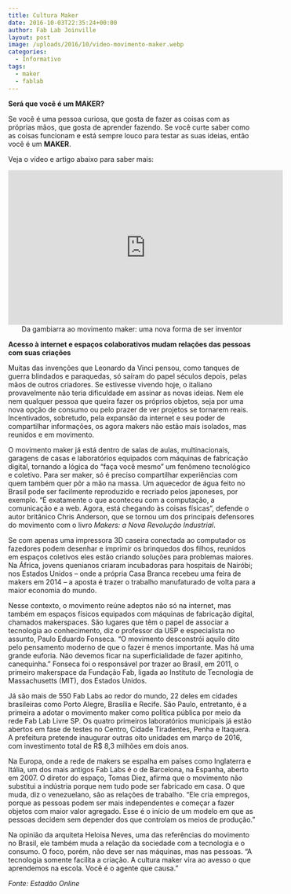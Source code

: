 ```yaml
---
title: Cultura Maker
date: 2016-10-03T22:35:24+00:00
author: Fab Lab Joinville
layout: post
image: /uploads/2016/10/video-movimento-maker.webp
categories:
  - Informativo
tags:
  - maker
  - fablab
---
```

**Será que você é um MAKER?**

Se você é uma pessoa curiosa, que gosta de fazer as coisas com as próprias
mãos, que gosta de aprender fazendo. Se você curte saber como as coisas
funcionam e está sempre louco para testar as suas ideias, então você é um
**MAKER**.

Veja o vídeo e artigo abaixo para saber mais:

<center>
<iframe src="https://www.youtube.com/embed/vJp2zLrJ-b0" width="560" height="315" frameborder="0" allowfullscreen="allowfullscreen"></iframe>
</center>

<center>
  Da gambiarra ao movimento maker: uma nova forma de ser inventor
</center>

<strong>Acesso à internet e espaços colaborativos mudam relações das pessoas
com suas criações</strong>

Muitas das invenções que Leonardo da Vinci pensou, como tanques de guerra
blindados e paraquedas, só saíram do papel séculos depois, pelas mãos de outros
criadores. Se estivesse vivendo hoje, o italiano provavelmente não teria
dificuldade em assinar as novas ideias. Nem ele nem qualquer pessoa que queira
fazer os próprios objetos, seja por uma nova opção de consumo ou pelo prazer de
ver projetos se tornarem reais. Incentivados, sobretudo, pela expansão da
internet e seu poder de compartilhar informações, os agora makers não estão
mais isolados, mas reunidos e em movimento.

O movimento maker já está dentro de salas de aulas, multinacionais, garagens de
casas e laboratórios equipados com máquinas de fabricação digital, tornando a
lógica do “faça você mesmo” um fenômeno tecnológico e coletivo. Para ser maker,
só é preciso compartilhar experiências com quem também quer pôr a mão na
massa. Um aquecedor de água feito no Brasil pode ser facilmente reproduzido e
recriado pelos japoneses, por exemplo. “É exatamente o que aconteceu com a
computação, a comunicação e a web. Agora, está chegando às coisas físicas”,
defende o autor britânico Chris Anderson, que se tornou um dos principais
defensores do movimento com o livro _Makers: a Nova Revolução Industrial_.

Se com apenas uma impressora 3D caseira conectada ao computador os fazedores
podem desenhar e imprimir os brinquedos dos filhos, reunidos em espaços
coletivos eles estão criando soluções para problemas maiores. Na África, jovens
quenianos criaram incubadoras para hospitais de Nairóbi; nos Estados Unidos
&ndash; onde a própria Casa Branca recebeu uma feira de makers em 2014 &ndash;
a aposta é trazer o trabalho manufaturado de volta para a maior economia do
mundo.

Nesse contexto, o movimento reúne adeptos não só na internet, mas também em
espaços físicos equipados com máquinas de fabricação digital,
chamados makerspaces. São lugares que têm o papel de associar a tecnologia
ao conhecimento, diz o professor da USP e especialista no assunto, Paulo
Eduardo Fonseca. “O movimento desconstrói aquilo dito pelo pensamento
moderno de que o fazer é menos importante. Mas há uma grande euforia. Não
devemos ficar na superficialidade de fazer apitinho, canequinha.” Fonseca
foi o responsável por trazer ao Brasil, em 2011, o primeiro makerspace da
Fundação Fab, ligada ao Instituto de Tecnologia de Massachusetts (MIT), dos
Estados Unidos.

Já são mais de 550 Fab Labs ao redor do mundo, 22 deles em cidades brasileiras
como Porto Alegre, Brasília e Recife. São Paulo, entretanto, é a primeira a
adotar o movimento maker como política pública por meio da rede Fab Lab Livre
SP. Os quatro primeiros laboratórios municipais já estão abertos em fase de
testes no Centro, Cidade Tiradentes, Penha e Itaquera. A prefeitura pretende
inaugurar outras oito unidades em março de 2016, com investimento total de R$
8,3 milhões em dois anos.

Na Europa, onde a rede de makers se espalha em países como Inglaterra e Itália,
um dos mais antigos Fab Labs é o de Barcelona, na Espanha, aberto em 2007. O
diretor do espaço, Tomas Diez, afirma que o movimento não substitui a indústria
porque nem tudo pode ser fabricado em casa. O que muda, diz o venezuelano, são
as relações de trabalho. “Ele cria empregos, porque as pessoas podem ser mais
independentes e começar a fazer objetos com maior valor agregado. Esse é o
início de um modelo em que as pessoas decidem sem depender dos que controlam os
meios de produção.”

Na opinião da arquiteta Heloisa Neves, uma das referências do movimento no
Brasil, ele também muda a relação da sociedade com a tecnologia e o consumo. O
foco, porém, não deve ser nas máquinas, mas nas pessoas. “A tecnologia somente
facilita a criação. A cultura maker vira ao avesso o que aprendemos na escola.
Você é o agente que causa.”

_Fonte: Estadão Online_
